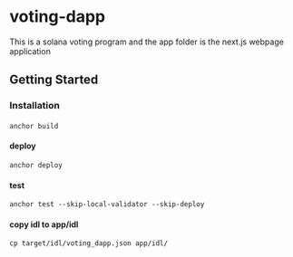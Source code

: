 # voting-dapp

This is a solana voting program and the app folder is the next.js webpage application

## Getting Started

### Installation

####

```shell
anchor build
```

#### deploy

```shell
anchor deploy
```

#### test

```shell
anchor test --skip-local-validator --skip-deploy
```

#### copy idl to app/idl

```shell
cp target/idl/voting_dapp.json app/idl/
```
